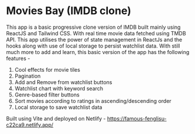 # Movies Bay (IMDB clone)


This app is a basic progressive clone version of IMDB built mainly using ReactJS and Tailwind CSS. With real time movie data fetched using TMDB API. This app utilises the power of state management in ReactJs and the hooks along with use of local storage to persist watchlist data. With still much more to add and learn, this basic version of the app has the following features -

1. Cool effects for movie tiles
2. Pagination
3. Add and Remove from watchlist buttons
4. Watchlist chart with keyword search
5. Genre-based filter buttons
6. Sort movies according to ratings in ascending/descending order
7. Local storage to save watchlist data

Built using Vite and deployed on Netlify -
https://famous-fenglisu-c22ca9.netlify.app/
